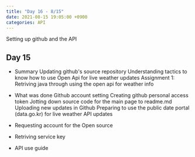 ```yaml
---
title: "Day 16 - 8/15"
date: 2021-08-15 19:05:00 +0900
categories: API
---
```

Setting up github and the API
## **Day 15**

- Summary
Updating github's source repository
Understanding tactics to know how to use Open Api for live weather updates
Assignment 1: Retriving java through using the open api for weather info

- What was done
Github account setting
Creating github personal access token
Jotting down source code for the main page to readme.md
Uploading new updates in Github
Preparing to use the public date portal (data.go.kr) for live weather API updates
- Requesting account for the Open source
- Retriving service key
- API use guide

